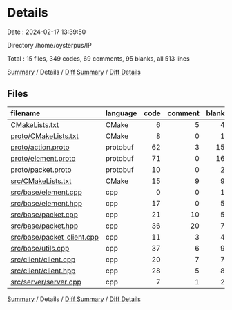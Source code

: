 # Details

Date : 2024-02-17 13:39:50

Directory /home/oysterpus/IP

Total : 15 files,  349 codes, 69 comments, 95 blanks, all 513 lines

[Summary](results.md) / Details / [Diff Summary](diff.md) / [Diff Details](diff-details.md)

## Files
| filename | language | code | comment | blank | total |
| :--- | :--- | ---: | ---: | ---: | ---: |
| [CMakeLists.txt](/CMakeLists.txt) | CMake | 6 | 5 | 4 | 15 |
| [proto/CMakeLists.txt](/proto/CMakeLists.txt) | CMake | 8 | 0 | 1 | 9 |
| [proto/action.proto](/proto/action.proto) | protobuf | 62 | 3 | 15 | 80 |
| [proto/element.proto](/proto/element.proto) | protobuf | 71 | 0 | 16 | 87 |
| [proto/packet.proto](/proto/packet.proto) | protobuf | 10 | 0 | 2 | 12 |
| [src/CMakeLists.txt](/src/CMakeLists.txt) | CMake | 15 | 9 | 9 | 33 |
| [src/base/element.cpp](/src/base/element.cpp) | cpp | 0 | 0 | 1 | 1 |
| [src/base/element.hpp](/src/base/element.hpp) | cpp | 17 | 0 | 5 | 22 |
| [src/base/packet.cpp](/src/base/packet.cpp) | cpp | 21 | 10 | 5 | 36 |
| [src/base/packet.hpp](/src/base/packet.hpp) | cpp | 36 | 20 | 7 | 63 |
| [src/base/packet_client.cpp](/src/base/packet_client.cpp) | cpp | 11 | 3 | 4 | 18 |
| [src/base/utils.cpp](/src/base/utils.cpp) | cpp | 37 | 6 | 9 | 52 |
| [src/client/client.cpp](/src/client/client.cpp) | cpp | 20 | 7 | 7 | 34 |
| [src/client/client.hpp](/src/client/client.hpp) | cpp | 28 | 5 | 8 | 41 |
| [src/server/server.cpp](/src/server/server.cpp) | cpp | 7 | 1 | 2 | 10 |

[Summary](results.md) / Details / [Diff Summary](diff.md) / [Diff Details](diff-details.md)
